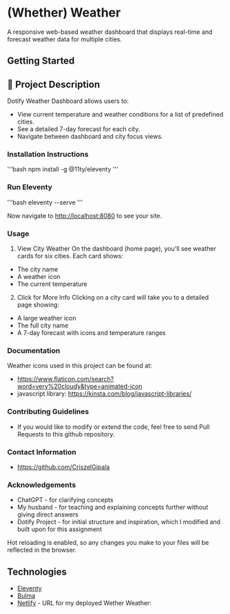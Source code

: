 # (Whether) Weather

A responsive web-based weather dashboard that displays real-time and forecast weather data for multiple cities.


## Getting Started

## 🌟 Project Description

Dotify Weather Dashboard allows users to:

- View current temperature and weather conditions for a list of predefined cities.
- See a detailed 7-day forecast for each city.
- Navigate between dashboard and city focus views.


### Installation Instructions

'''bash
npm install -g @11ty/eleventy
'''

### Run Eleventy

'''bash
eleventy --serve
'''

Now navigate to [http://localhost:8080](http://localhost:8080) to see your site.


### Usage
1. View City Weather
On the dashboard (home page), you'll see weather cards for six cities. Each card shows:
- The city name
- A weather icon
- The current temperature

2. Click for More Info
	Clicking on a city card will take you to a detailed page showing:

- A large weather icon
- The full city name
- A 7-day forecast with icons and temperature ranges

### Documentation
Weather icons used in this project can be found at: 
-  https://www.flaticon.com/search?word=very%20cloudy&type=animated-icon
- javascript library: https://kinsta.com/blog/javascript-libraries/


### Contributing Guidelines
- If you would like to modify or extend the code, feel free to send Pull Requests to this github repository.

### Contact Information
- https://github.com/CriszelGipala

### Acknowledgements
- ChatGPT - for clarifying concepts
- My husband - for teaching and explaining concepts further without giving direct answers
- Dotify Project - for initial structure and inspiration, which I modified and built upon for this assignment



Hot reloading is enabled, so any changes you make to your files will be reflected in the browser.

## Technologies

* [Eleventy](https://www.11ty.dev/)
* [Bulma](https://bulma.io/)
* [Netlify](https://www.netlify.com/) - URL for my deployed Wether Weather: 